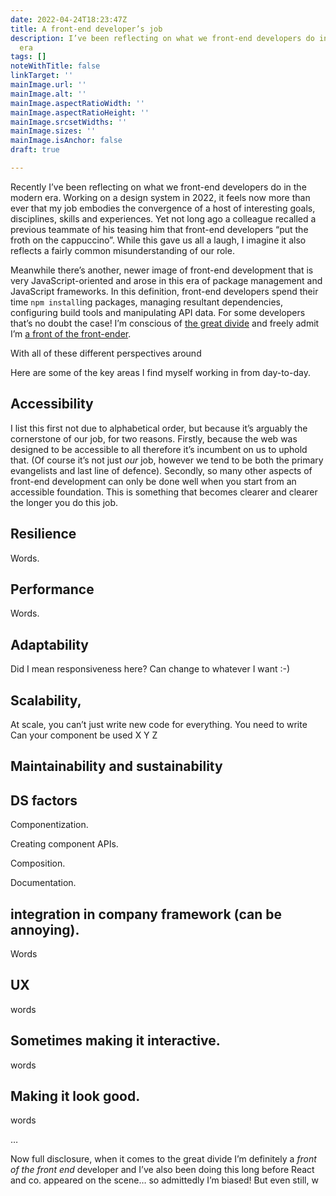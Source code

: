```yaml
---
date: 2022-04-24T18:23:47Z
title: A front-end developer’s job
description: I’ve been reflecting on what we front-end developers do in the modern
  era
tags: []
noteWithTitle: false
linkTarget: ''
mainImage.url: ''
mainImage.alt: ''
mainImage.aspectRatioWidth: ''
mainImage.aspectRatioHeight: ''
mainImage.srcsetWidths: ''
mainImage.sizes: ''
mainImage.isAnchor: false
draft: true

---
```

Recently I’ve been reflecting on what we front-end developers do in the modern era. Working on a design system in 2022, it feels now more than ever that my job embodies the convergence of a host of interesting goals, disciplines, skills and experiences. Yet not long ago a colleague recalled a previous teammate of his teasing him that front-end developers “put the froth on the cappuccino”. While this gave us all a laugh, I imagine it also reflects a fairly common misunderstanding of our role.

Meanwhile there’s another, newer image of front-end development that is very JavaScript-oriented and arose in this era of package management and JavaScript frameworks. In this definition, front-end developers spend their time `npm install`ing packages, managing resultant dependencies, configuring build tools and manipulating API data. For some developers that’s no doubt the case! I’m conscious of [the great divide](https://css-tricks.com/the-great-divide/) and freely admit I’m [a front of the front-ender](https://bradfrost.com/blog/post/front-of-the-front-end-and-back-of-the-front-end-web-development/).

With all of these different perspectives around

Here are some of the key areas I find myself working in from day-to-day.

## Accessibility

I list this first not due to alphabetical order, but because it’s arguably the cornerstone of our job, for two reasons. Firstly, because the web was designed to be accessible to all therefore it’s incumbent on us to uphold that. (Of course it’s not just _our_ job, however we tend to be both the primary evangelists and last line of defence). Secondly, so many other aspects of front-end development can only be done well when you start from an accessible foundation. This is something that becomes clearer and clearer the longer you do this job.

## Resilience

Words.

## Performance

Words.

## Adaptability

Did I mean responsiveness here? Can change to whatever I want :-)

## Scalability, 

At scale, you can’t just write new code for everything. You need to write  Can your component be used X Y Z

## Maintainability and sustainability

## DS factors

Componentization. 

Creating component APIs.

Composition.

Documentation.

## integration in company framework (can be annoying). 

Words

## UX

words

## Sometimes making it interactive. 

words

## Making it look good.

words

…

Now full disclosure, when it comes to the great divide I’m definitely a _front of the front end_ developer and I’ve also been doing this long before React and co. appeared on the scene… so admittedly I’m biased! But even still, w